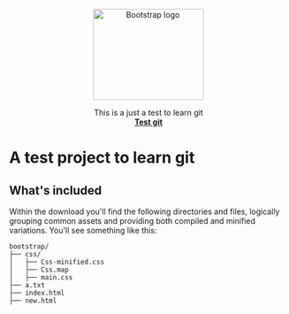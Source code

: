 <p align="center">
  <a href="https://getbootstrap.com/">
    <img src="https://encrypted-tbn0.gstatic.com/images?q=tbn:ANd9GcTwS70r6aZEg6-wofSf66x7MU7FiZSEFSOIQA&usqp=CAU" alt="Bootstrap logo" width="200" height="165">
  </a>
</p>
<p align="center">
  This is a just a test to learn git
  <br>
  <a href="https://github.com/Dark-Red-Apple/Test"><strong>Test git</strong></a>
</p>

# A test project to learn git

## What's included

Within the download you'll find the following directories and files, logically grouping common assets and providing both compiled and minified variations. You'll see something like this:

```
bootstrap/
├── css/
│   ├── Css-minified.css
│   ├── Css.map
│   ├── main.css
├── a.txt
├── index.html
├── new.html

```